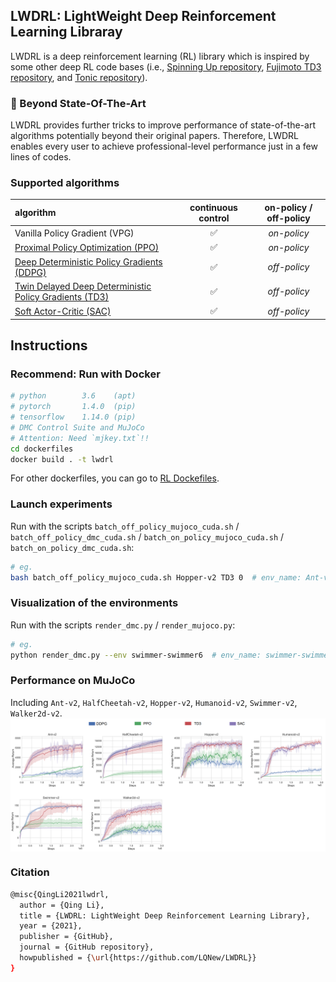 ## LWDRL: LightWeight Deep Reinforcement Learning Libraray
LWDRL is a deep reinforcement learning (RL) library which is inspired by some other deep RL code bases (i.e., [Spinning Up repository](https://github.com/openai/spinningup), [Fujimoto TD3 repository](https://github.com/sfujim/TD3), and [Tonic repository](https://github.com/fabiopardo/tonic)).

### :rocket: Beyond State-Of-The-Art
LWDRL provides further tricks to improve performance of state-of-the-art algorithms potentially beyond their original papers. Therefore, LWDRL enables every user to achieve professional-level performance just in a few lines of codes.

### Supported algorithms
| algorithm | continuous control | on-policy / off-policy |
|:-|:-:|:-:|
| Vanilla Policy Gradient (VPG) | :white_check_mark: | *on-policy*|
| [Proximal Policy Optimization (PPO)](https://arxiv.org/abs/1707.06347) | :white_check_mark: | *on-policy* | 
| [Deep Deterministic Policy Gradients (DDPG)](https://arxiv.org/abs/1509.02971) | :white_check_mark: | *off-policy* |
| [Twin Delayed Deep Deterministic Policy Gradients (TD3)](https://arxiv.org/abs/1802.09477) | :white_check_mark: | *off-policy* |
| [Soft Actor-Critic (SAC)](https://arxiv.org/abs/1812.05905) | :white_check_mark: |*off-policy* | 

## Instructions
### Recommend: Run with Docker
```bash
# python        3.6    (apt)
# pytorch       1.4.0  (pip)
# tensorflow    1.14.0 (pip)
# DMC Control Suite and MuJoCo
# Attention: Need `mjkey.txt`!!
cd dockerfiles
docker build . -t lwdrl
```
For other dockerfiles, you can go to [RL Dockefiles](https://github.com/LQNew/Dockerfiles).

### Launch experiments
Run with the scripts `batch_off_policy_mujoco_cuda.sh` / `batch_off_policy_dmc_cuda.sh` / `batch_on_policy_mujoco_cuda.sh` / `batch_on_policy_dmc_cuda.sh`:
```bash
# eg.
bash batch_off_policy_mujoco_cuda.sh Hopper-v2 TD3 0  # env_name: Ant-v2, algorithm: TD3, CUDA_Num : 0
```

### Visualization of the environments
Run with the scripts `render_dmc.py` / `render_mujoco.py`:
```bash
# eg.
python render_dmc.py --env swimmer-swimmer6  # env_name: swimmer-swimmer6
```
### Performance on MuJoCo
Including `Ant-v2`, `HalfCheetah-v2`, `Hopper-v2`, `Humanoid-v2`, `Swimmer-v2`, `Walker2d-v2`.
<img src="images/QingLi-MuJoCo.png" width="1000" align="middle"/>
<br>

### Citation
```bash
@misc{QingLi2021lwdrl,
  author = {Qing Li},
  title = {LWDRL: LightWeight Deep Reinforcement Learning Library},
  year = {2021},
  publisher = {GitHub},
  journal = {GitHub repository},
  howpublished = {\url{https://github.com/LQNew/LWDRL}}
}
```
